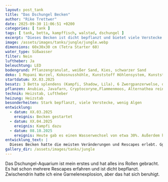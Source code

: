 ```yaml
---
layout: post_tank
title: "Das Dschungel Becken"
author: "Rike Trettwer"
date: 2025-09-30 11:06:51 +0200
categories: [ tank ]
tags: [ tank, betta, kampffisch, walstad, dschungel ]
excerpt: "Dieses Becken ist dicht bepflanzt und bietet viele Verstecke."
image: /assets/images/tanks/jungle/jungle.webp
dimensions: 60x30x30 cm (Tetra Starter 60)
water_type: Süßwasser
filter: Nein
luftheber: Ja
beleuchtung: LED
bodengrund: Pflanzengranulat, weißer Sand, Kies, schwarzer Sand
deko: 1 Mopani Wurzel, Kokosnusshöhle, Kunststoff Höhlensystem, Kunststoff Steintor, roter Lavastrom, Garnelenhöhle
startdatum: XX.03.2025
besatz: 3 Betta splendens (Kampfi, Shadow, Lila), 6 Zwergpanzerwelse, diverse Neocaridina Garnelen, 3 Rennschnecken, diverse Posthornschnecken und Blasenschnecken
pflanzen: Anubias, Javafarn, Cryptocoryne,Flammenmoos, Alternathea reineckii, Schwimmpflanzen (Schwimmfarn, Froschbiss)
technik: Heizstab, Luftheber
heizung: Heizstab
besonderheiten: Stark bepflanzt, viele Verstecke, wenig Algen
entwicklung:
  - datum: XX.03.2025
    ereignis: Becken gestartet
  - datum: XX.04.2025
    ereignis: Kampfi dazu
  - datum: 08.10.2025
    ereignis: Heute gab es einen Wasserwechsel von etwa 30%. Außerdem habe ich die rote Pflanze umgesetzt und neue dazu gepflanzt. Außerdem einige stark wachsende Pflanzen zurückgeschnitten. Jetzt ist mehr Licht und mehr freier Schwimmraum verfügbar - aber dadurch war besonders Lila sehr gestresst, weil Kampfi sie ständig gesehen und verfolgt hat. Sie hat seit gestern deutliche Stressstreifen. Deshalb habe ich sie testweise zu den Jungischen ins Babybecken gesetzt. Mal sehen ob sie sich vertragen und sie entspannt ist, wenn nur kleine Babys um sie herum sind.
entwicklung_text: |
  Dieses Becken hatte die meisten Veränderungen und Rescapes erlebt. Ggf. werde ich hier Mal noch ausführlicher ergänzen. Ansonsten gerne Bilder ansehen :)
gallery_dir: /assets/images/tanks/jungle
---
```










Das Dschungel-Aquarium ist mein erstes und hat alles ins Rollen gebracht. Es hat schon mehrere Rescapes erfahren und ist
dicht bepflanzt. Zwischendrin hatte ich eine Garnelenexplosion, aber das hat sich beruhigt.
